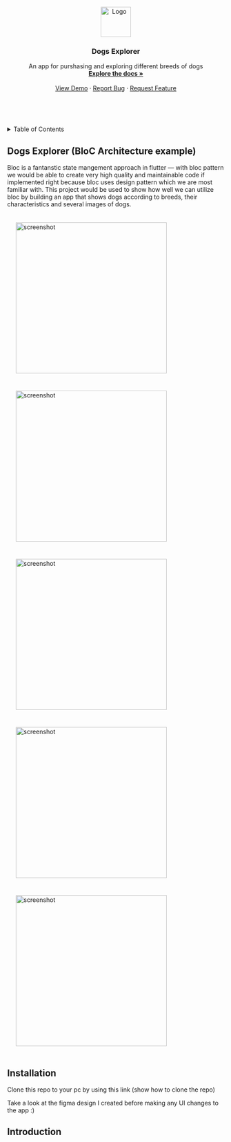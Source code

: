 <!-- PROJECT LOGO -->
<br />
<div align="center">
  <a href="https://github.com/mayor04/Dogs-Explorer-BloC-Architecture-example/">
    <img src="https://github.com/mayor04/Dogs-Explorer-BloC-Architecture-example/raw/master/assets/app/logo.png" alt="Logo" height="70">
  </a>

<h3 align="center">Dogs Explorer</h3>

  <p align="center">
    An app for purshasing and exploring different breeds of dogs
    <br />
    <a href="https://github.com/mayor04/Dogs-Explorer-BloC-Architecture-example/blob/master/README.md"><strong>Explore the docs »</strong></a>
    <br />
    <br />
    <a href="https://github.com/github_username/repo_name">View Demo</a>
    ·
    <a href="https://github.com/mayor04/Dogs-Explorer-BloC-Architecture-example/issues/new">Report Bug</a>
    ·
    <a href="https://github.com/mayor04/Dogs-Explorer-BloC-Architecture-example/issues/new">Request Feature</a>
  </p>
</div>
<p style="height:50px"></p>

<!-- TABLE OF CONTENTS -->
<details>
  <summary>Table of Contents</summary>
  <ol>
    <li>
      <a href="#about-the-project">About The Project</a>
      <ul>
        <li><a href="#built-with">Built With</a></li>
      </ul>
    </li>
    <li>
      <a href="#getting-started">Getting Started</a>
    </li>
    <li><a href="#usage">Usage</a></li>
    <li><a href="#roadmap">Roadmap</a></li>
    <li><a href="#contributing">Contributing</a></li>
    <li><a href="#license">License</a></li>
    <li><a href="#contact">Contact</a></li>
    <li><a href="#acknowledgments">Acknowledgments</a></li>
  </ol>
</details>

<a id="about-the-project"></a>

## Dogs Explorer (BloC Architecture example)
Bloc is a fantanstic state mangement approach in flutter — with bloc pattern we would be able to create very high quality and maintainable code if implemented right because bloc uses design pattern which we are most familiar with. This project would be used to show how well we can utilize bloc by building an app that shows dogs according to breeds, their characteristics and several images of dogs.

<a id="demo"></a>
<div style="display:flex; flex-wrap: wrap;">
    <img style="margin: 20px" src="https://github.com/mayor04/Dogs-Explorer-BloC-Architecture-example/raw/master/assets/screenshots/post%20(2).jpg" alt="screenshot" width="" height="350">
    <img style="margin: 20px" src="https://github.com/mayor04/Dogs-Explorer-BloC-Architecture-example/raw/master/assets/screenshots/post%20(1).jpg" alt="screenshot" width="" height="350">
    <img style="margin: 20px" src="https://github.com/mayor04/Dogs-Explorer-BloC-Architecture-example/raw/master/assets/screenshots/post%20(3).jpg" alt="screenshot" width="" height="350">
    <img style="margin: 20px" src="https://github.com/mayor04/Dogs-Explorer-BloC-Architecture-example/raw/master/assets/screenshots/post%20(8).jpg" alt="screenshot" width="" height="350">
    <img style="margin: 20px" src="https://github.com/mayor04/Dogs-Explorer-BloC-Architecture-example/raw/master/assets/screenshots/post%20(6).jpg" alt="screenshot" width="" height="350">
</div>


## Installation
Clone this repo to your pc by using this link
(show how to clone the repo)

Take a look at the figma design I created before making any UI changes to the app :)

## Introduction




<!-- 
include 
    build flavors
    localization
-->


<!-- - [Lab: Write your first Flutter app](https://flutter.dev/docs/get-started/codelab)
- [Cookbook: Useful Flutter samples](https://flutter.dev/docs/cookbook)

For help getting started with Flutter, view our
[online documentation](https://flutter.dev/docs), which offers tutorials,
samples, guidance on mobile development, and a full API reference. -->
